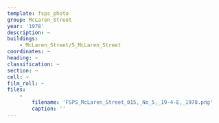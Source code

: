 ```yaml
---
template: fsps_photo
group: McLaren_Street
year: '1978'
description: ~
buildings:
    - McLaren_Street/5_McLaren_Street
coordinates: ~
heading: ~
classification: ~
section: ~
cell: ~
film_roll: ~
files:
    -
        filename: 'FSPS_McLaren_Street_015,_No_5,_19-4-E,_1978.png'
        caption: ''
---
```

